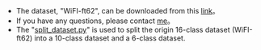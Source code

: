 * The dataset, "WiFI-ft62", can be downloaded from this [link](https://pan.baidu.com/s/1JPqWY0-UPUT-sC-D9C6Rkg?pwd=xl66)。
* If you have any questions, please contact [me](mailto:geminixl615@gmail.com)。
* The "[split_dataset.py](./split_dataset.py)" is used to split the origin 16-class dataset (WiFI-ft62) into a 10-class dataset and a 6-class dataset.
